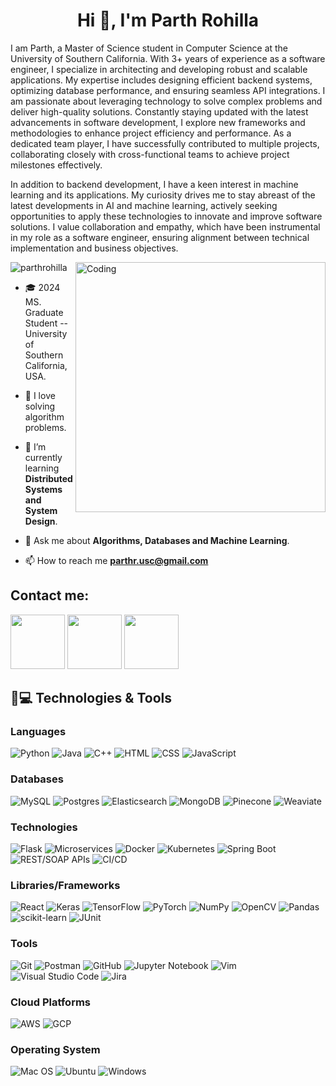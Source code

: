 <!-- [![MasterHead]()]() -->

<h1 align="center">Hi 👋, I'm Parth Rohilla</h1>
<p></p>I am Parth, a Master of Science student in Computer Science at the University of Southern California. With 3+ years of experience as a software engineer, I specialize in architecting and developing robust and scalable applications. My expertise includes designing efficient backend systems, optimizing database performance, and ensuring seamless API integrations. I am passionate about leveraging technology to solve complex problems and deliver high-quality solutions. Constantly staying updated with the latest advancements in software development, I explore new frameworks and methodologies to enhance project efficiency and performance. As a dedicated team player, I have successfully contributed to multiple projects, collaborating closely with cross-functional teams to achieve project milestones effectively. </p>


<p>In addition to backend development, I have a keen interest in machine learning and its applications. My curiosity drives me to stay abreast of the latest developments in AI and machine learning, actively seeking opportunities to apply these technologies to innovate and improve software solutions. I value collaboration and empathy, which have been instrumental in my role as a software engineer, ensuring alignment between technical implementation and business objectives.</p>

<img align="right" alt="Coding" width="400" src="https://cdn.dribbble.com/users/1162077/screenshots/3848914/programmer.gif">
<p align="left"> <img src="https://komarev.com/ghpvc/?username=parthrohilla&label=Profile%20views&color=0e75b6&style=flat" alt="parthrohilla" /> </p>

- 🎓 2024 MS. Graduate Student -- University of Southern California, USA.

-  🧠 I love solving algorithm problems. 

- 🌱 I’m currently learning **Distributed Systems and System Design**.

- 💬 Ask me about **Algorithms, Databases and Machine Learning**.

- 📫 How to reach me **parthr.usc@gmail.com**

 ## Contact me:
<a href = "https://www.linkedin.com/in/parth-rohilla/"><img src = "https://img.shields.io/badge/LinkedIn-0077B5?style=for-the-badge&logo=linkedin&logoColor=white" width = 87></a>
<a href="https://leetcode.com/u/ParthRohilla/"><img src="https://img.shields.io/badge/LeetCode-FFA07A?style=for-the-badge&logo=leetcode&logoColor=white" width=87></a>
<a href="https://www.kaggle.com/parth05rohilla"><img src="https://img.shields.io/badge/Kaggle-20BEFF?style=for-the-badge&logo=kaggle&logoColor=white" width=87></a>

</p>

## 🚀💻 Technologies & Tools

### Languages
![Python](https://img.shields.io/badge/python-3670A0?style=for-the-badge&logo=python&logoColor=ffdd54)
![Java](https://img.shields.io/badge/java-007396?style=for-the-badge&logo=java&logoColor=white)
![C++](https://img.shields.io/badge/c++-%2300599C.svg?style=for-the-badge&logo=c%2B%2B&logoColor=white)
![HTML](https://img.shields.io/badge/HTML-239120?style=for-the-badge&logo=html5&logoColor=white)
![CSS](https://img.shields.io/badge/CSS-239120?&style=for-the-badge&logo=css3&logoColor=white)
![JavaScript](https://img.shields.io/badge/javascript-%23323330.svg?style=for-the-badge&logo=javascript&logoColor=%23F7DF1E)

### Databases
![MySQL](https://img.shields.io/badge/MySQL-00000F?style=for-the-badge&logo=mysql&logoColor=white)
![Postgres](https://img.shields.io/badge/PostgreSQL-316192?style=for-the-badge&logo=postgresql&logoColor=white)
![Elasticsearch](https://img.shields.io/badge/elasticsearch-005571?style=for-the-badge&logo=elasticsearch&logoColor=white)
![MongoDB](https://img.shields.io/badge/mongodb-47A248?style=for-the-badge&logo=mongodb&logoColor=white)
![Pinecone](https://img.shields.io/badge/pinecone-007396?style=for-the-badge&logo=pinecone&logoColor=white)
![Weaviate](https://img.shields.io/badge/weaviate-007396?style=for-the-badge&logo=weaviate&logoColor=white)

### Technologies
![Flask](https://img.shields.io/badge/Flask-000000?style=for-the-badge&logo=flask&logoColor=white)
![Microservices](https://img.shields.io/badge/microservices-007396?style=for-the-badge&logo=microservices&logoColor=white)
![Docker](https://img.shields.io/badge/docker-2C8EBB?style=for-the-badge&logo=docker&logoColor=white)
![Kubernetes](https://img.shields.io/badge/kubernetes-326CE5?style=for-the-badge&logo=kubernetes&logoColor=white)
![Spring Boot](https://img.shields.io/badge/springboot-6DB33F?style=for-the-badge&logo=springboot&logoColor=white)
![REST/SOAP APIs](https://img.shields.io/badge/rest%2Fsoap-FF69B4?style=for-the-badge&logo=rest&logoColor=white)
![CI/CD](https://img.shields.io/badge/ci%2Fcd-0078D7?style=for-the-badge&logo=jenkins&logoColor=white)

### Libraries/Frameworks
![React](https://img.shields.io/badge/react-%2320232a.svg?style=for-the-badge&logo=react&logoColor=%2361DAFB)
![Keras](https://img.shields.io/badge/Keras-%23D00000.svg?style=for-the-badge&logo=Keras&logoColor=white)
![TensorFlow](https://img.shields.io/badge/TensorFlow-%23FF6F00.svg?style=for-the-badge&logo=TensorFlow&logoColor=white)
![PyTorch](https://img.shields.io/badge/PyTorch-%23EE4C2C.svg?style=for-the-badge&logo=PyTorch&logoColor=white)
![NumPy](https://img.shields.io/badge/numpy-%23013243.svg?style=for-the-badge&logo=numpy&logoColor=white)
![OpenCV](https://img.shields.io/badge/opencv-%23white.svg?style=for-the-badge&logo=opencv&logoColor=white)
![Pandas](https://img.shields.io/badge/pandas-%23150458.svg?style=for-the-badge&logo=pandas&logoColor=white)
![scikit-learn](https://img.shields.io/badge/scikit--learn-%23F7931E.svg?style=for-the-badge&logo=scikit-learn&logoColor=white)
![JUnit](https://img.shields.io/badge/junit-%23C21325.svg?style=for-the-badge&logo=junit&logoColor=white)

### Tools
![Git](https://img.shields.io/badge/git-%23F05033.svg?style=for-the-badge&logo=git&logoColor=white)
![Postman](https://img.shields.io/badge/Postman-FF6C37?style=for-the-badge&logo=postman&logoColor=white)
![GitHub](https://img.shields.io/badge/github-%23121011.svg?style=for-the-badge&logo=github&logoColor=white)
![Jupyter Notebook](https://img.shields.io/badge/jupyter-%23FA0F00.svg?style=for-the-badge&logo=jupyter&logoColor=white)
![Vim](https://img.shields.io/badge/VIM-%2311AB00.svg?style=for-the-badge&logo=vim&logoColor=white)
![Visual Studio Code](https://img.shields.io/badge/Visual%20Studio%20Code-0078d7.svg?style=for-the-badge&logo=visual-studio-code&logoColor=white)
![Jira](https://img.shields.io/badge/jira-%230A0FFF.svg?style=for-the-badge&logo=jira&logoColor=white)

### Cloud Platforms
![AWS](https://img.shields.io/badge/Amazon_AWS-232F3E?style=for-the-badge&logo=amazon-aws&logoColor=white)
![GCP](https://img.shields.io/badge/Google_Cloud-4285F4?style=for-the-badge&logo=google-cloud&logoColor=white)

### Operating System
![Mac OS](https://img.shields.io/badge/mac%20os-000000?style=for-the-badge&logo=macos&logoColor=F0F0F0)
![Ubuntu](https://img.shields.io/badge/Ubuntu-E95420?style=for-the-badge&logo=ubuntu&logoColor=white)
![Windows](https://img.shields.io/badge/Windows-0078D6?style=for-the-badge&logo=windows&logoColor=white)


